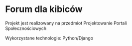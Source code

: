 # Forum dla kibiców

Projekt jest realizowany na przedmiot Projektowanie Portali Społecznościowych

Wykorzystane technologie: Python/Django

